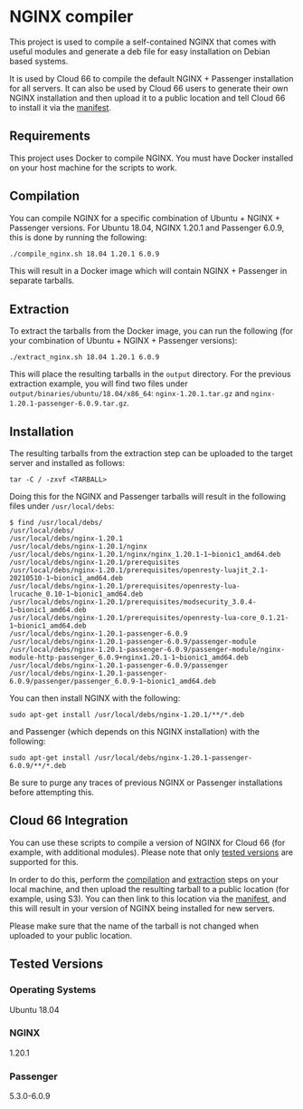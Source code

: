 
# NGINX compiler
This project is used to compile a self-contained NGINX that comes with useful modules and generate a deb file for easy installation on Debian based systems.

It is used by Cloud 66 to compile the default NGINX + Passenger installation for all servers. It can also be used by Cloud 66 users to generate their own NGINX installation and then upload it to a public location and tell Cloud 66 to install it via the [manifest](https://help.cloud66.com/rails/references/manifest-web-settings.html#nginx).

## Requirements
This project uses Docker to compile NGINX. You must have Docker installed on your host machine for the scripts to work.

## Compilation
You can compile NGINX for a specific combination of Ubuntu + NGINX + Passenger versions. For Ubuntu 18.04, NGINX 1.20.1 and Passenger 6.0.9, this is done by running the following:
```bash
./compile_nginx.sh 18.04 1.20.1 6.0.9
```

This will result in a Docker image which will contain NGINX + Passenger in separate tarballs.

## Extraction
To extract the tarballs from the Docker image, you can run the following (for your combination of Ubuntu + NGINX + Passenger versions):
```
./extract_nginx.sh 18.04 1.20.1 6.0.9
```

This will place the resulting tarballs in the `output` directory. For the previous extraction example, you will find two files under `output/binaries/ubuntu/18.04/x86_64`: `nginx-1.20.1.tar.gz` and `nginx-1.20.1-passenger-6.0.9.tar.gz`.

## Installation
The resulting tarballs from the extraction step can be uploaded to the target server and installed as follows:
```
tar -C / -zxvf <TARBALL>
```

Doing this for the NGINX and Passenger tarballs will result in the following files under `/usr/local/debs`:
```
$ find /usr/local/debs/
/usr/local/debs/
/usr/local/debs/nginx-1.20.1
/usr/local/debs/nginx-1.20.1/nginx
/usr/local/debs/nginx-1.20.1/nginx/nginx_1.20.1-1~bionic1_amd64.deb
/usr/local/debs/nginx-1.20.1/prerequisites
/usr/local/debs/nginx-1.20.1/prerequisites/openresty-luajit_2.1-20210510-1~bionic1_amd64.deb
/usr/local/debs/nginx-1.20.1/prerequisites/openresty-lua-lrucache_0.10-1~bionic1_amd64.deb
/usr/local/debs/nginx-1.20.1/prerequisites/modsecurity_3.0.4-1~bionic1_amd64.deb
/usr/local/debs/nginx-1.20.1/prerequisites/openresty-lua-core_0.1.21-1~bionic1_amd64.deb
/usr/local/debs/nginx-1.20.1-passenger-6.0.9
/usr/local/debs/nginx-1.20.1-passenger-6.0.9/passenger-module
/usr/local/debs/nginx-1.20.1-passenger-6.0.9/passenger-module/nginx-module-http-passenger_6.0.9+nginx1.20.1-1~bionic1_amd64.deb
/usr/local/debs/nginx-1.20.1-passenger-6.0.9/passenger
/usr/local/debs/nginx-1.20.1-passenger-6.0.9/passenger/passenger_6.0.9-1~bionic1_amd64.deb
```

You can then install NGINX with the following:
```
sudo apt-get install /usr/local/debs/nginx-1.20.1/**/*.deb
```

and Passenger (which depends on this NGINX installation) with the following:
```
sudo apt-get install /usr/local/debs/nginx-1.20.1-passenger-6.0.9/**/*.deb
```

Be sure to purge any traces of previous NGINX or Passenger installations before attempting this.

## Cloud 66 Integration
You can use these scripts to compile a version of NGINX for Cloud 66 (for example, with additional modules). Please note that only [tested versions](#tested-versions) are supported for this.

In order to do this, perform the [compilation](#compilation) and [extraction](#extraction) steps on your local machine, and then upload the resulting tarball to a public location (for example, using S3). You can then link to this location via the [manifest](https://help.cloud66.com/rails/references/manifest-web-settings.html#nginx), and this will result in your version of NGINX being installed for new servers.

Please make sure that the name of the tarball is not changed when uploaded to your public location.

## Tested Versions
### Operating Systems
Ubuntu 18.04
### NGINX
1.20.1
### Passenger
5.3.0-6.0.9
